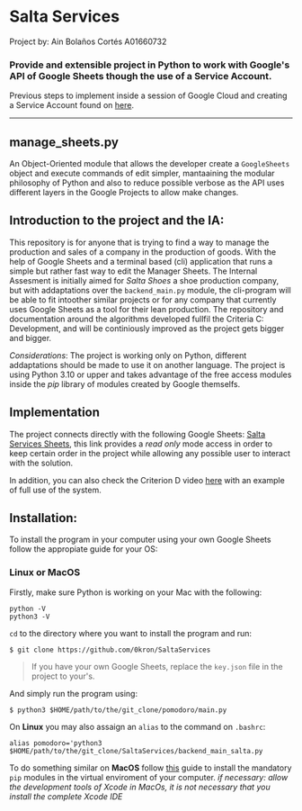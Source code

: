 # Salta Services

Project by: Ain Bolaños Cortés A01660732

### Provide and extensible project in Python to work with Google's API of Google Sheets though the use of a Service Account. 

Previous steps to implement inside a session of Google Cloud and creating a Service Account found on [here](https://developers.google.com/sheets/api/quickstart/python).

---
## manage_sheets.py
An Object-Oriented module that allows the developer create a `GoogleSheets` object and execute commands of edit simpler, mantaaining the modular philosophy of Python and also to reduce possible verbose as the API uses different layers in the Google Projects to allow make changes.

## Introduction to the project and the IA: 

This repository is for anyone that is trying to find a way to manage the production and sales of a company in the production of goods. With the help of Google Sheets and a terminal based (cli) application that runs a simple but rather fast way to edit the Manager Sheets. The Internal Assesment is initially aimed for *Salta Shoes* a shoe production company, but with addaptations over the `backend_main.py` module, the cli-program will be able to fit intoother similar projects or for any company that currently uses Google Sheets as a tool for their lean production. 
The repository and documentation around the algorithms developed fullfil the Criteria C: Development, and will be continiously improved as the project gets bigger and bigger. 

*Considerations*: The project is working only on Python, different addaptations should be made to use it on another language. The project is using Python 3.10 or upper and takes advantage of the free access modules inside the *pip* library of modules created by Google themselfs. 

## Implementation
The project connects directly with the following Google Sheets: [Salta Services Sheets](https://docs.google.com/spreadsheets/d/1UGu1bBWuS-J6lmuxuCMwv_GL8LUPlpXzTZ3VGR4Nyz0/edit?usp=sharing), this link provides a *read only* mode access in order to keep certain order in the project while allowing any possible user to interact with the solution. 

In addition, you can also check the Criterion D video [here](https://youtu.be/HFa2AMmqrrc) with an example of full use of the system.

## Installation:
To install the program in your computer using your own Google Sheets follow the appropiate guide for your OS: 

### Linux or MacOS
Firstly, make sure Python is working on your Mac with the following: 

```
python -V
python3 -V
```

`cd` to the directory where you want to install the program and run: 
```
$ git clone https://github.com/0kron/SaltaServices
```
> If you have your own Google Sheets, replace the `key.json` file in the project to your's. 

And simply run the program using: 
```
$ python3 $HOME/path/to/the/git_clone/pomodoro/main.py
```
On **Linux** you may also assaign an `alias` to the command on `.bashrc`: 
```
alias pomodoro='python3 $HOME/path/to/the/git_clone/SaltaServices/backend_main_salta.py
```
To do something similar on **MacOS** follow [this](https://developers.google.com/sheets/api/guides/concepts) guide to install the mandatory `pip` modules in the virtual enviroment of your computer. 
*if necessary: allow the development tools of Xcode in MacOs, it is not necessary that you install the complete Xcode IDE*
